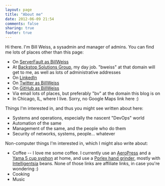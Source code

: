 ```yaml
---
layout: page
title: "About me"
date: 2012-06-09 21:54
comments: false
sharing: true
footer: true
---
```


Hi there.  I'm Bill Weiss, a sysadmin and manager of admins.  You can find
me lots of places other than this page:

 * On [ServerFault as BillWeiss](http://serverfault.com/users/4117/bill-weiss)
 * At [Backstop Solutions Group](http://www.backstopsolutions.com/), my day job.  "bweiss" at that domain will get to me, as well as lots of administrative addresses
 * On [LinkedIn](http://www.linkedin.com/pub/bill-weiss/33/206/107)
 * On [Twitter as BillWeiss](http://twitter.com/BillWeiss/)
 * On [GitHub as BillWeiss](https://github.com/BillWeiss)
 * Via email lots of places, but preferably "bv" at the domain this blog is on
 * In Chicago, IL, where I live.  Sorry, no Google Maps link here :)

Things I'm interested in, and thus you might see written about here:

 * Systems and operations, especially the nascent "DevOps" world
 * Automation of the same
 * Management of the same, and the people who do them
 * Security of networks, systems, people... whatever

Non-computer things I'm interested in, which I might also write about:

 * Coffee -- I love me some coffee.  I currently use an [AeroPress](http://aerobie.com/products/aeropress.htm) and a [Yama 5 cup syphon](http://www.sweetmarias.com/sweetmarias/coffee-brewers/vacuum-brewers/yama-tabletop-brewer-with-stand-lamp.html) at home, and use a [Porlex hand grinder](http://www.sweetmarias.com/sweetmarias/porlex-tall-ceramic-hand-mill.html), mostly with [Intelligentsia](http://www.intelligentsiacoffee.com/) beans.  None of those links are affiliate links, in case you're wondering :)
 * Cooking
 * Music

